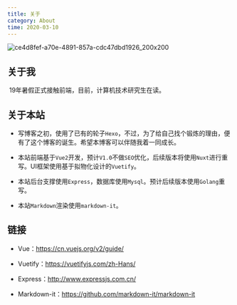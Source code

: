 ```yaml
---
title: 关于
category: About
time: 2020-03-10
---
```

![ce4d8fef-a70e-4891-857a-cdc47dbd1926_200x200](https://tva1.sinaimg.cn/large/0082zybpgy1gbye2rtyv8j305k05k3yh.jpg)

## 关于我

​		19年暑假正式接触前端，目前，计算机技术研究生在读。

## 关于本站

- 写博客之初，使用了已有的轮子`Hexo`，不过，为了给自己找个锻炼的理由，便有了这个博客的诞生。希望本博客可以伴随我着一同成长。

- 本站前端基于`Vue2`开发，预计`V1.0`不做`SEO`优化，后续版本将使用`Nuxt`进行重写。UI框架使用基于拟物化设计的`Vuetify`。

- 本站后台支撑使用`Express`，数据库使用`Mysql`。预计后续版本使用`Golang`重写。

- 本站`Markdown`渲染使用`markdown-it`。

  

## 链接

- Vue：https://cn.vuejs.org/v2/guide/

- Vuetify：https://vuetifyjs.com/zh-Hans/

- Express：http://www.expressjs.com.cn/

- Markdown-it：https://github.com/markdown-it/markdown-it
